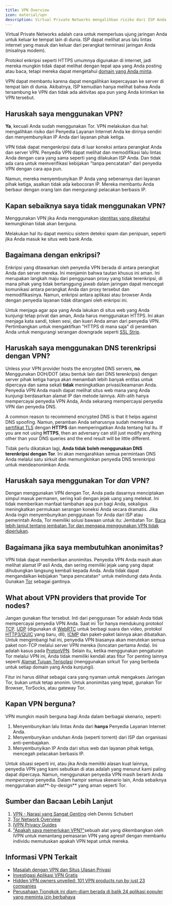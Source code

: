 ```yaml
---
title: VPN Overview
icon: material/vpn
description: Virtual Private Networks mengalihkan risiko dari ISP Anda ke pihak ketiga yang Anda percayai. Anda harus mengingat hal-hal ini.
---
```


Virtual Private Networks adalah cara untuk memperluas ujung jaringan Anda untuk keluar ke tempat lain di dunia. ISP dapat melihat arus lalu lintas internet yang masuk dan keluar dari perangkat terminasi jaringan Anda (misalnya modem).

Protokol enkripsi seperti HTTPS umumnya digunakan di internet, jadi mereka mungkin tidak dapat melihat dengan tepat apa yang Anda posting atau baca, tetapi mereka dapat mengetahui [domain yang Anda minta](../advanced/dns-overview.md#why-shouldnt-i-use-encrypted-dns).

VPN dapat membantu karena dapat mengalihkan kepercayaan ke server di tempat lain di dunia. Akibatnya, ISP kemudian hanya melihat bahwa Anda tersambung ke VPN dan tidak ada aktivitas apa pun yang Anda kirimkan ke VPN tersebut.

## Haruskah saya menggunakan VPN?

**Ya**, kecuali Anda sudah menggunakan Tor. VPN melakukan dua hal: mengalihkan risiko dari Penyedia Layanan Internet Anda ke dirinya sendiri dan menyembunyikan IP Anda dari layanan pihak ketiga.

VPN tidak dapat mengenkripsi data di luar koneksi antara perangkat Anda dan server VPN. Penyedia VPN dapat melihat dan memodifikasi lalu lintas Anda dengan cara yang sama seperti yang dilakukan ISP Anda. Dan tidak ada cara untuk memverifikasi kebijakan "tanpa pencatatan" dari penyedia VPN dengan cara apa pun.

Namun, mereka menyembunyikan IP Anda yang sebenarnya dari layanan pihak ketiga, asalkan tidak ada kebocoran IP. Mereka membantu Anda berbaur dengan orang lain dan mengurangi pelacakan berbasis IP.

## Kapan sebaiknya saya tidak menggunakan VPN?

Menggunakan VPN jika Anda menggunakan [identitas yang diketahui](common-threats.md#common-misconceptions) kemungkinan tidak akan berguna.

Melakukan hal itu dapat memicu sistem deteksi spam dan penipuan, seperti jika Anda masuk ke situs web bank Anda.

## Bagaimana dengan enkripsi?

Enkripsi yang ditawarkan oleh penyedia VPN berada di antara perangkat Anda dan server mereka. Ini menjamin bahwa tautan khusus ini aman. Ini merupakan langkah maju dari penggunaan proxy yang tidak terenkripsi, di mana pihak yang tidak bertanggung jawab dalam jaringan dapat mencegat komunikasi antara perangkat Anda dan proxy tersebut dan memodifikasinya. Namun, enkripsi antara aplikasi atau browser Anda dengan penyedia layanan tidak ditangani oleh enkripsi ini.

Untuk menjaga agar apa yang Anda lakukan di situs web yang Anda kunjungi tetap privat dan aman, Anda harus menggunakan HTTPS. Ini akan menjaga kata sandi, token sesi, dan kueri Anda aman dari penyedia VPN. Pertimbangkan untuk mengaktifkan "HTTPS di mana saja" di peramban Anda untuk mengurangi serangan downgrade seperti [SSL Strip](https://www.blackhat.com/presentations/bh-dc-09/Marlinspike/BlackHat-DC-09-Marlinspike-Defeating-SSL.pdf).

## Haruskah saya menggunakan DNS terenkripsi dengan VPN?

Unless your VPN provider hosts the encrypted DNS servers, **no**. Menggunakan DOH/DOT (atau bentuk lain dari DNS terenkripsi) dengan server pihak ketiga hanya akan menambah lebih banyak entitas untuk dipercaya dan sama sekali **tidak** meningkatkan privasi/keamanan Anda. Penyedia VPN Anda masih dapat melihat situs web mana yang Anda kunjungi berdasarkan alamat IP dan metode lainnya. Alih-alih hanya mempercayai penyedia VPN Anda, Anda sekarang mempercayai penyedia VPN dan penyedia DNS.

A common reason to recommend encrypted DNS is that it helps against DNS spoofing. Namun, peramban Anda seharusnya sudah memeriksa [sertifikat TLS](https://en.wikipedia.org/wiki/Transport_Layer_Security#Digital_certificates) dengan **HTTPS** dan memperingatkan Anda tentang hal itu. If you are not using **HTTPS**, then an adversary can still just modify anything other than your DNS queries and the end result will be little different.

Tidak perlu dikatakan lagi, **Anda tidak boleh menggunakan DNS terenkripsi dengan Tor**. Ini akan mengarahkan semua permintaan DNS Anda melalui satu sirkuit dan memungkinkan penyedia DNS terenkripsi untuk mendeanonimkan Anda.

## Haruskah saya menggunakan Tor *dan* VPN?

Dengan menggunakan VPN dengan Tor, Anda pada dasarnya menciptakan simpul masuk permanen, sering kali dengan jejak uang yang melekat. Ini tidak memberikan manfaat tambahan apa pun bagi Anda, sekaligus meningkatkan permukaan serangan koneksi Anda secara dramatis. Jika Anda ingin menyembunyikan penggunaan Tor Anda dari ISP atau pemerintah Anda, Tor memiliki solusi bawaan untuk itu: Jembatan Tor. [Baca lebih lanjut tentang jembatan Tor dan mengapa menggunakan VPN tidak diperlukan](../advanced/tor-overview.md).

## Bagaimana jika saya membutuhkan anonimitas?

VPN tidak dapat memberikan anonimitas. Penyedia VPN Anda masih akan melihat alamat IP asli Anda, dan sering memiliki jejak uang yang dapat dihubungkan langsung kembali kepada Anda. Anda tidak dapat mengandalkan kebijakan "tanpa pencatatan" untuk melindungi data Anda. Gunakan [Tor](https://www.torproject.org/) sebagai gantinya.

## What about VPN providers that provide Tor nodes?

Jangan gunakan fitur tersebut. Inti dari penggunaan Tor adalah Anda tidak mempercayai penyedia VPN Anda. Saat ini Tor hanya mendukung protokol [TCP](https://en.wikipedia.org/wiki/Transmission_Control_Protocol). [UDP](https://en.wikipedia.org/wiki/User_Datagram_Protocol) (digunakan di [WebRTC](https://en.wikipedia.org/wiki/WebRTC) untuk berbagi suara dan video, protokol [HTTP3/QUIC](https://en.wikipedia.org/wiki/HTTP/3) yang baru, dll), [ICMP](https://en.wikipedia.org/wiki/Internet_Control_Message_Protocol) dan paket-paket lainnya akan dibatalkan. Untuk mengimbangi hal ini, penyedia VPN biasanya akan merutekan semua paket non-TCP melalui server VPN mereka (loncatan pertama Anda). Ini adalah kasus pada [ProtonVPN](https://protonvpn.com/support/tor-vpn/). Selain itu, ketika menggunakan pengaturan Tor melalui VPN ini, Anda tidak memiliki kendali atas fitur Tor penting lainnya seperti [Alamat Tujuan Terisolasi](https://www.whonix.org/wiki/Stream_Isolation) (menggunakan sirkuit Tor yang berbeda untuk setiap domain yang Anda kunjungi).

Fitur ini harus dilihat sebagai cara yang nyaman untuk mengakses Jaringan Tor, bukan untuk tetap anonim. Untuk anonimitas yang tepat, gunakan Tor Browser, TorSocks, atau gateway Tor.

## Kapan VPN berguna?

VPN mungkin masih berguna bagi Anda dalam berbagai skenario, seperti:

1. Menyembunyikan lalu lintas Anda dari **hanya** Penyedia Layanan Internet Anda.
1. Menyembunyikan unduhan Anda (seperti torrent) dari ISP dan organisasi anti-pembajakan.
1. Menyembunyikan IP Anda dari situs web dan layanan pihak ketiga, mencegah pelacakan berbasis IP.

Untuk situasi seperti ini, atau jika Anda memiliki alasan kuat lainnya, penyedia VPN yang kami sebutkan di atas adalah yang menurut kami paling dapat dipercaya. Namun, menggunakan penyedia VPN masih berarti Anda *mempercayai* penyedia. Dalam hampir semua skenario lain, Anda sebaiknya menggunakan alat**-by-design** yang aman seperti Tor.

## Sumber dan Bacaan Lebih Lanjut

1. [VPN - Narasi yang Sangat Genting](https://schub.io/blog/2019/04/08/very-precarious-narrative.html) oleh Dennis Schubert
1. [Tor Network Overview](../advanced/tor-overview.md)
1. [IVPN Privacy Guides](https://www.ivpn.net/privacy-guides)
1. ["Apakah saya memerlukan VPN?"](https://www.doineedavpn.com)sebuah alat yang dikembangkan oleh IVPN untuk menantang pemasaran VPN yang agresif dengan membantu individu memutuskan apakah VPN tepat untuk mereka.

## Informasi VPN Terkait

- [Masalah dengan VPN dan Situs Ulasan Privasi](https://blog.privacyguides.org/2019/11/20/the-trouble-with-vpn-and-privacy-review-sites/)
- [Investigasi Aplikasi VPN Gratis](https://www.top10vpn.com/free-vpn-app-investigation/)
- [Hidden VPN owners unveiled: 101 VPN products run by just 23 companies](https://vpnpro.com/blog/hidden-vpn-owners-unveiled-97-vpns-23-companies/)
- [Perusahaan Tiongkok ini diam-diam berada di balik 24 aplikasi populer yang meminta izin berbahaya](https://vpnpro.com/blog/chinese-company-secretly-behind-popular-apps-seeking-dangerous-permissions/)
